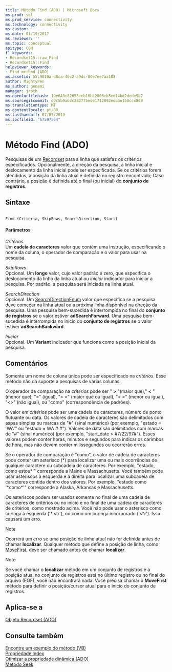 ```yaml
---
title: Método Find (ADO) | Microsoft Docs
ms.prod: sql
ms.prod_service: connectivity
ms.technology: connectivity
ms.custom: ''
ms.date: 01/19/2017
ms.reviewer: ''
ms.topic: conceptual
apitype: COM
f1_keywords:
- Recordset15::raw_Find
- Recordset15::Find
helpviewer_keywords:
- Find method [ADO]
ms.assetid: 55c9810a-d8ca-46c2-a9dc-80e7ee7aa188
author: MightyPen
ms.author: genemi
manager: jroth
ms.openlocfilehash: 19e643c82653ecb10bc2006eb5ed14bd2dede9b7
ms.sourcegitcommit: d9c5b9ab3c282775ed61712892eeb3e150ccc808
ms.translationtype: MT
ms.contentlocale: pt-BR
ms.lasthandoff: 07/05/2019
ms.locfileid: "67597564"
---
```

# <a name="find-method-ado"></a>Método Find (ADO)
Pesquisas de um [Recordset](../../../ado/reference/ado-api/recordset-object-ado.md) para a linha que satisfaz os critérios especificados. Opcionalmente, a direção da pesquisa, a linha inicial e deslocamento da linha inicial pode ser especificada. Se os critérios forem atendidos, a posição da linha atual é definida no registro encontrado; Caso contrário, a posição é definida até o final (ou inicial) do **conjunto de registros**.  
  
## <a name="syntax"></a>Sintaxe  
  
```  
  
Find (Criteria, SkipRows, SearchDirection, Start)  
```  
  
#### <a name="parameters"></a>Parâmetros  
 *Critérios*  
 Um **cadeia de caracteres** valor que contém uma instrução, especificando o nome da coluna, o operador de comparação e o valor para usar na pesquisa.  
  
 *SkipRows*  
 Opcional. Um **longo** valor, cujo valor padrão é zero, que especifica o deslocamento da linha da linha atual ou *iniciar* indicador para iniciar a pesquisa. Por padrão, a pesquisa será iniciada na linha atual.  
  
 *SearchDirection*  
 Opcional. Um [SearchDirectionEnum](../../../ado/reference/ado-api/searchdirectionenum.md) valor que especifica se a pesquisa deve começar na linha atual ou a próxima linha disponível na direção da pesquisa. Uma pesquisa bem-sucedida é interrompida no final do **conjunto de registros** se o valor estiver **adSearchForward**. Uma pesquisa bem-sucedida é interrompida no início do **conjunto de registros** se o valor estiver **adSearchBackward**.  
  
 *Iniciar*  
 Opcional. Um **Variant** indicador que funciona como a posição inicial da pesquisa.  
  
## <a name="remarks"></a>Comentários  
 Somente um nome de coluna única pode ser especificado na *critérios*. Esse método não dá suporte a pesquisas de várias colunas.  
  
 O operador de comparação na *critérios* pode ser " **>** "(maior que)," **\<** " (menor que), "=" (igual), "> =" (maior que ou igual), "< =" (menor ou igual), "<>" (não igual), ou "como" (correspondência de padrões).  
  
 O valor em *critérios* pode ser uma cadeia de caracteres, número de ponto flutuante ou data. Os valores de cadeia de caracteres são delimitados com aspas simples ou marcas de "#" (sinal numérico) (por exemplo, "estado = 'WA'" ou "estado = WA # #"). Valores de data são delimitados com marcas de "#" (sinal numérico) (por exemplo, "start_date > #7/22/97#"). Esses valores podem conter horas, minutos e segundos para indicar os carimbos de hora, mas não devem conter milissegundos ou ocorrerão erros.  
  
 Se o operador de comparação é "como", o valor de cadeia de caracteres pode conter um asterisco (*) para localizar uma ou mais ocorrências de qualquer caractere ou subcadeia de caracteres. Por exemplo, "estado, como estou\*'" corresponde a Maine e Massachusetts. Você também pode usar asteriscos à esquerda e à direita para localizar uma subcadeia de caracteres contida dentro dos valores. Por exemplo, "estado como '\*como\*'" corresponde a Alaska, Arkansas e Massachusetts.  
  
 Os asteriscos podem ser usados somente no final de uma cadeia de caracteres de critérios ou no início e no final de uma cadeia de caracteres de critérios, como mostrado acima. Você não pode usar o asterisco como curinga à esquerda ('* str'), ou como um curinga incorporado ('s\*r'). Isso causará um erro.  
  
> [!NOTE]
>  Ocorrerá um erro se uma posição de linha atual não for definida antes de chamar **localizar**. Qualquer método que define a posição de linha, como [MoveFirst](../../../ado/reference/ado-api/movefirst-movelast-movenext-and-moveprevious-methods-ado.md), deve ser chamado antes de chamar **localizar**.  
  
> [!NOTE]
>  Se você chamar o **localizar** método em um conjunto de registros e a posição atual no conjunto de registros está no último registro ou no final do arquivo (EOF), você não encontrará nada. Você precisa chamar o **MoveFirst** método para definir o posição/cursor atual para o início do conjunto de registros.  
  
## <a name="applies-to"></a>Aplica-se a  
 [Objeto Recordset (ADO)](../../../ado/reference/ado-api/recordset-object-ado.md)  
  
## <a name="see-also"></a>Consulte também  
 [Encontre um exemplo do método (VB)](../../../ado/reference/ado-api/find-method-example-vb.md)   
 [Propriedade Index](../../../ado/reference/ado-api/index-property.md)   
 [Otimizar a propriedade dinâmica (ADO)](../../../ado/reference/ado-api/optimize-property-dynamic-ado.md)   
 [Método Seek](../../../ado/reference/ado-api/seek-method.md)
